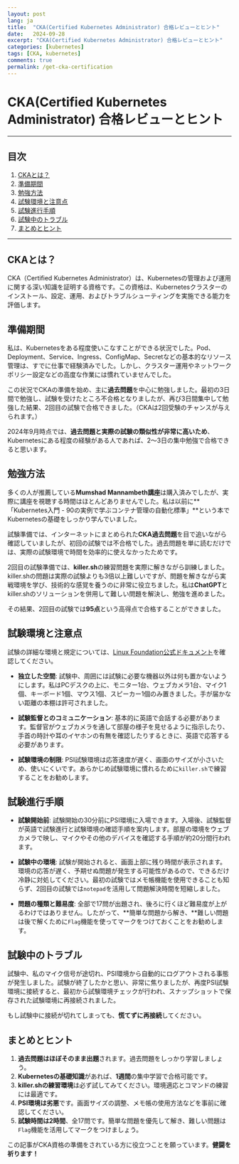 ```yaml
---
layout: post
lang: ja
title:  "CKA(Certified Kubernetes Administrator) 合格レビューとヒント"
date:   2024-09-28
excerpt: "CKA(Certified Kubernetes Administrator) 合格レビューとヒント"
categories: [kubernetes]
tags: [CKA, kubernetes]
comments: true
permalink: /get-cka-certification
---
```


# CKA(Certified Kubernetes Administrator) 合格レビューとヒント

---

## 目次
1. [CKAとは？](#ckaとは)
2. [準備期間](#準備期間)
3. [勉強方法](#勉強方法)
4. [試験環境と注意点](#試験環境と注意点)
5. [試験進行手順](#試験進行手順)
6. [試験中のトラブル](#試験中のトラブル)
7. [まとめとヒント](#まとめとヒント)

---

## CKAとは？
CKA（Certified Kubernetes Administrator）は、Kubernetesの管理および運用に関する深い知識を証明する資格です。この資格は、Kubernetesクラスターのインストール、設定、運用、およびトラブルシューティングを実施できる能力を評価します。

## 準備期間
私は、Kubernetesをある程度使いこなすことができる状況でした。Pod、Deployment、Service、Ingress、ConfigMap、Secretなどの基本的なリソース管理は、すでに仕事で経験済みでした。しかし、クラスター運用やネットワークポリシー設定などの高度な作業には慣れていませんでした。

この状況でCKAの準備を始め、主に**過去問題**を中心に勉強しました。最初の3日間で勉強し、試験を受けたところ不合格となりましたが、再び3日間集中して勉強した結果、2回目の試験で合格できました。（CKAは2回受験のチャンスが与えられます。）

2024年9月時点では、**過去問題と実際の試験の類似性が非常に高いため**、Kubernetesにある程度の経験がある人であれば、2〜3日の集中勉強で合格できると思います。

## 勉強方法
多くの人が推薦している**Mumshad Mannambeth講座**は購入済みでしたが、実際に講座を視聴する時間はほとんどありませんでした。私は以前に**「Kubernetes入門 - 90の実例で学ぶコンテナ管理の自動化標準」**という本でKubernetesの基礎をしっかり学んでいました。

試験準備では、インターネットにまとめられた**CKA過去問題**を目で追いながら確認していましたが、初回の試験では不合格でした。過去問題を単に読むだけでは、実際の試験環境で時間を効率的に使えなかったためです。

2回目の試験準備では、**killer.sh**の練習問題を実際に解きながら訓練しました。killer.shの問題は実際の試験よりも3倍以上難しいですが、問題を解きながら実戦環境を学び、技術的な感覚を養うのに非常に役立ちました。私は**ChatGPT**とkiller.shのソリューションを併用して難しい問題を解決し、勉強を進めました。

その結果、2回目の試験では**95点**という高得点で合格することができました。

## 試験環境と注意点
試験の詳細な環境と規定については、[Linux Foundation公式ドキュメント](https://docs.linuxfoundation.org/tc-docs/certification/lf-handbook2)を確認してください。

- **独立した空間**: 試験中、周囲には試験に必要な機器以外は何も置かないようにします。私はPCデスクの上に、モニター1台、ウェブカメラ1台、マイク1個、キーボード1個、マウス1個、スピーカー1個のみ置きました。手が届かない距離の本棚は許可されました。

- **試験監督とのコミュニケーション**: 基本的に英語で会話する必要があります。監督官がウェブカメラを通して部屋の様子を見せるように指示したり、手首の時計や耳のイヤホンの有無を確認したりするときに、英語で応答する必要があります。

- **試験環境の制限**: PSI試験環境は応答速度が遅く、画面のサイズが小さいため、使いにくいです。あらかじめ試験環境に慣れるために`killer.sh`で練習することをお勧めします。

## 試験進行手順
- **試験開始前**: 試験開始の30分前にPSI環境に入場できます。入場後、試験監督が英語で試験進行と試験環境の確認手順を案内します。部屋の環境をウェブカメラで映し、マイクやその他のデバイスを確認する手順が約20分間行われます。

- **試験中の環境**: 試験が開始されると、画面上部に残り時間が表示されます。環境の応答が遅く、予期せぬ問題が発生する可能性があるので、できるだけ冷静に対処してください。最初の試験ではメモ帳機能を使用できることも知らず、2回目の試験では`notepad`を活用して問題解決時間を短縮しました。

- **問題の種類と難易度**: 全部で17問が出題され、後ろに行くほど難易度が上がるわけではありません。したがって、**簡単な問題から解き、**難しい問題は後で解くために`Flag`機能を使ってマークをつけておくことをお勧めします。

## 試験中のトラブル
試験中、私のマイク信号が途切れ、PSI環境から自動的にログアウトされる事態が発生しました。試験が終了したかと思い、非常に焦りましたが、再度PSI試験環境に接続すると、最初から試験環境チェックが行われ、スナップショットで保存された試験環境に再接続されました。

もし試験中に接続が切れてしまっても、**慌てずに再接続**してください。

## まとめとヒント
1. **過去問題はほぼそのまま出題**されます。過去問題をしっかり学習しましょう。
2. **Kubernetesの基礎知識**があれば、**1週間**の集中学習で合格可能です。
3. **killer.shの練習環境**は必ず試してみてください。環境適応とコマンドの練習には最適です。
4. **PSI環境は劣悪**です。画面サイズの調整、メモ帳の使用方法などを事前に確認してください。
5. **試験時間は2時間**、全17問です。簡単な問題を優先して解き、難しい問題は`Flag`機能を活用してマークをつけましょう。

この記事がCKA資格の準備をされている方に役立つことを願っています。**健闘を祈ります！**
